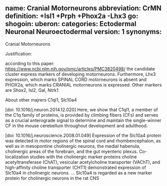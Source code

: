 name: Cranial Motorneurons
abbreviation: CrMN
definition: +Isl1 +Prph +Phox2a -Lhx3 
go:
shogoin: 
uberon:
categories: Ectodermal Neuronal Neuroectodermal
version: 1
synonyms:
---

Cranial Motorneurons

Justification:

according to this paper:
https://www.ncbi.nlm.nih.gov/pmc/articles/PMC3820498/
the candidate cluster express markers of developing motorneurons. Furthermore, Lhx3 expression, which marks SPINAL CORD motorneurons is absent and PHOX2a, which marks CRANIAL motorneurons is expressed.
Other markers are Shox2, Isl2, Gal, Ntrk1

About other majrers
C1ql1, Slc10a4

[doi: 10.1016/j.neuron.2014.12.020] Here, we show that C1ql1, a member of the C1q family of proteins, is provided by climbing fibers (CFs) and serves as a crucial anterograde signal to determine and maintain the single-winner CF in the mouse cerebellum throughout development and adulthood.

[doi: 10.1016/j.neuroscience.2008.01.049] Expression of the Slc10a4 protein was detected in motor regions of the spinal cord and rhombencephalon, as well as in mesopontine cholinergic neurons, the medial habenula, cholinergic areas of the forebrain, and the gut myenteric plexus. Co-localization studies with the cholinergic marker proteins choline acetyltransferase (ChAT), vesicular acetylcholine transporter (VAChT), and high-affinity choline transporter (CHT1) demonstrated expression of Slc10a4 in cholinergic neurons. ... Slc10a4 is regarded as a new marker protein for cholinergic neurons in the rat CNS

